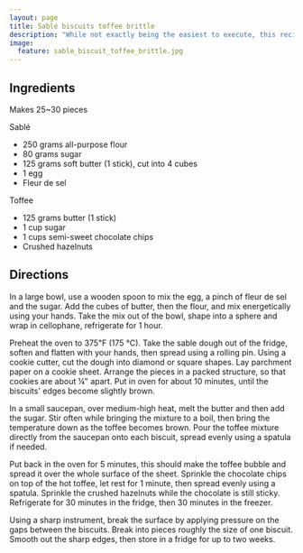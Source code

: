 ```yaml
---
layout: page
title: Sablé biscuits toffee brittle
description: "While not exactly being the easiest to execute, this recipe manages to deliver a punch and will be appreciated by anyone having the slightest sweet tooth. The richness and crumbly texture of the sablé dough provides a perfect base for the layers of toffee and chocolate on top of which the hazelnuts come and add color and crunch."
image:
  feature: sable_biscuit_toffee_brittle.jpg
---
```


Ingredients
-----------

Makes 25~30 pieces

Sablé

- 250 grams all-purpose flour
- 80 grams sugar
- 125 grams soft butter (1 stick), cut into 4 cubes
- 1 egg
- Fleur de sel

Toffee

- 125 grams butter (1 stick)
- 1 cup sugar
- 1 cups semi-sweet chocolate chips
- Crushed hazelnuts

Directions
----------

In a large bowl, use a wooden spoon to mix the egg, a pinch of fleur de sel and the sugar. Add the cubes of butter, then the flour, and mix energetically using your hands. Take the mix out of the bowl, shape into a sphere and wrap in cellophane, refrigerate for 1 hour.

Preheat the oven to 375℉ (175 ℃). Take the sable dough out of the fridge, soften and flatten with your hands, then spread using a rolling pin. Using a cookie cutter, cut the dough into diamond or square shapes. Lay parchment paper on a cookie sheet. Arrange the pieces in a packed structure, so that cookies are about ¼" apart. Put in oven for about 10 minutes, until the biscuits' edges become slightly brown.

In a small saucepan, over medium-high heat, melt the butter and then add the sugar. Stir often while bringing the mixture to a boil, then bring the temperature down as the toffee becomes brown. Pour the toffee mixture directly from the saucepan onto each biscuit, spread evenly using a spatula if needed.

Put back in the oven for 5 minutes, this should make the toffee bubble and spread it over the whole surface of the sheet. Sprinkle the chocolate chips on top of the hot toffee, let rest for 1 minute, then spread evenly using a spatula. Sprinkle the crushed hazelnuts while the chocolate is still sticky. Refrigerate for 30 minutes in the fridge, then 30 minutes in the freezer.

Using a sharp instrument, break the surface by applying pressure on the gaps between the biscuits. Break into pieces roughly the size of one biscuit. Smooth out the sharp edges, then store in a fridge for up to two weeks.

